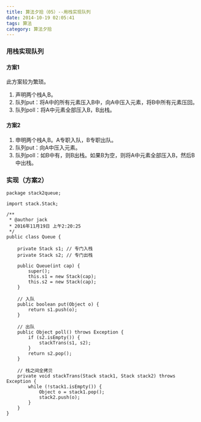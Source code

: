 ```yaml
---
title: 算法夕拾（05）--用栈实现队列
date: 2014-10-19 02:05:41
tags: 算法
category: 算法夕拾
---
```

### 用栈实现队列
#### 方案1
此方案较为繁琐。
1. 声明两个栈A,B。
2. 队列put：将A中的所有元素压入B中，向A中压入元素，将B中所有元素压回。
3. 队列poll：将A中元素全部压入B，B出栈。
<!--more-->
#### 方案2
1. 申明两个栈A,B。A专职入队，B专职出队。
2. 队列put：向A中压入元素。
3. 队列poll：如B中有，则B出栈。如果B为空，则将A中元素全部压入B，然后B中出栈。

### 实现（方案2）

```
package stack2queue;

import stack.Stack;

/**
 * @author jack
 * 2016年11月19日 上午2:20:25
 */
public class Queue {

	private Stack s1; // 专门入栈
	private Stack s2; // 专门出栈

	public Queue(int cap) {
		super();
		this.s1 = new Stack(cap);
		this.s2 = new Stack(cap);
	}

	// 入队
	public boolean put(Object o) {
		return s1.push(o);
	}

	// 出队
	public Object poll() throws Exception {
		if (s2.isEmpty()) {
			stackTrans(s1, s2);
		}
		return s2.pop();
	}

	// 栈之间全拷贝
	private void stackTrans(Stack stack1, Stack stack2) throws Exception {
		while (!stack1.isEmpty()) {
			Object o = stack1.pop();
			stack2.push(o);
		}
	}
}

```

